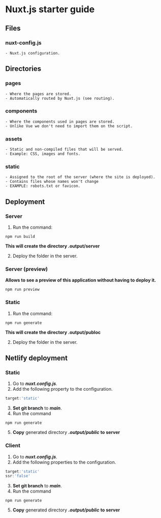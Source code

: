 # Nuxt.js starter guide

## Files

### nuxt-config.js
    
    - Nuxt.js configuration.

## Directories

### pages

    - Where the pages are stored. 
    - Automatically routed by Nuxt.js (see routing).

### components

    - Where the components used in pages are stored.
    - Unlike Vue we don't need to import them on the script.

### assets
    
    - Static and non-compiled files that will be served.
    - Example: CSS, images and fonts.

### static
    
    - Assigned to the root of the server (where the site is deployed).
    - Contains files whose names won't change
    - EXAMPLE: robots.txt or favicon.

## Deployment

### Server

1. Run the command:

```
npm run build
```
**This will create the directory .output/server**

2. Deploy the folder in the server.

### Server (preview)

**Allows to see a preview of this application without having to deploy it.**

```
npm run preview
```

### Static

1. Run the command:

```
npm run generate
```
**This will create the directory .output/publoc**

2. Deploy the folder in the server.

## Netlify deployment

### Static

1. Go to ***nuxt.config.js***.
2. Add the following property to the configuration.
```js
target:'static'
```
3. **Set git branch** to ***main***.
4. Run the command
```
npm run generate
```
5. **Copy** generated directory ***.output/public*** **to server**

### Client

1. Go to ***nuxt.config.js***.
2. Add the following properties to the configuration.
```js
target:'static'
ssr:'false'
```
3. **Set git branch** to ***main***.
4. Run the command
```
npm run generate
```
5. **Copy** generated directory ***.output/public*** **to server**

